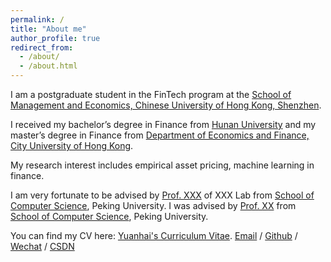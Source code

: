 ```yaml
---
permalink: /
title: "About me"
author_profile: true
redirect_from: 
  - /about/
  - /about.html
---
```

I am a postgraduate student in the FinTech program at the [School of Management and Economics, Chinese University of Hong Kong, Shenzhen](https://sme.cuhk.edu.cn/). 

I received my bachelor’s degree in Finance from [Hunan University](https://www-en.hnu.edu.cn/) and my master’s degree in Finance from [Department of Economics and Finance, City University of Hong Kong](https://www.cb.cityu.edu.hk/ef/).

My research interest includes empirical asset pricing, machine learning in finance.

I am very fortunate to be advised by [Prof. XXX](https://www.XXX.com/) of XXX Lab from [School of Computer Science](https://cs.pku.edu.cn/), Peking University. I was advised by [Prof. XX](https://XXX.pku.edu.cn/) from [School of Computer Science](https://cs.pku.edu.cn/), Peking University.

You can find my CV here: [Yuanhai's Curriculum Vitae](../assets/CV20240720.pdf).
[Email](mailto:XX@stu.pku.edu.cn) / [Github](https://github.com/QiuDi233) / [Wechat](../images/wechat.jpg) / [CSDN](https://blog.csdn.net/qd1813100174?spm=1000.2115.3001.5343)
